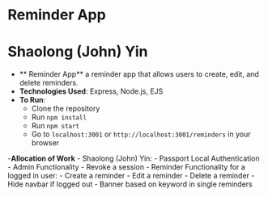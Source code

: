# Reminder App
# Shaolong (John) Yin
- ** Reminder App** a reminder app that allows users to create, edit, and delete reminders.
- **Technologies Used**: Express, Node.js, EJS
- **To Run**: 
  - Clone the repository
  - Run `npm install`
  - Run `npm start`
  - Go to `localhost:3001` or `http://localhost:3001/reminders` in your browser


-**Allocation of Work**
    - Shaolong (John) Yin: 
        - Passport Local Authentication
        - Admin Functionality 
            - Revoke a session
        - Reminder Functionality for a logged in user:
            - Create a reminder
            - Edit a reminder
            - Delete a reminder
        - Hide navbar if logged out
        - Banner based on keyword in single reminders